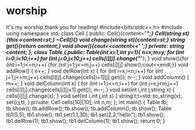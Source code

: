 # worship
It's my worship,thank you for reading!
#include<bits/stdc++.h>
#include<string>
using namespace std;
class Cell 
{
	public:
		Cell(){content="*****";}
  		Cell(string st){this->content=st;}
  		~Cell(){}
  		void change(string st){content=st;}
  		string get(){return content;}
  		void show(){cout<<content<<' ';}
	private:
  		string content;
};
class Table 
{
	public:
		Table(int x=1,int y=1){	
			n=x;m=y;
			for (int i=0;i<10;i++) for (int j=0;j<10;j++) cells[i][j].change("*****");
		}
		void show(){for (int i=1;i<=n;i++) {for (int j=1;j<=m;j++) cells[i][j].show();cout<<endl;}}
		void addRow()
		{
			n++;
		}
		void delRow(int x)
		{
  			for (int i=x;i<n;i++) for (int j=1;j<=m;j++) cells[i][j].change(cells[i+1][j].get());
  			n--;
		}
		void addColumn()
		{
			m++;
		}
		void delColumn(int x)
		{
			for (int i=1;i<=n;i++) for (int j=x;j<m;j++) cells[i][j].change(cells[i][j+1].get());
			m--;
		}
		void set(int i,int j,string x)
		{
			cells[i][j].change(x);
		}
		void set(int i,int j,int x)
		{
			string t;t=std::to_string(x);
			set(i,j,t);
		}
	private:
  		Cell cells[10][10];
  		int n,m;
};
int main() 
{
	Table tb;
	tb.show();
	tb.addRow();
	tb.show();
	tb.addColumn();
	tb.show();
	Table tb1(5,5);
	tb1.show();
	tb1.set(1,1,30);
	tb1.set(2,2,"hello");
	tb1.show();
	tb1.delRow(1);
	tb1.show();
	tb1.delColumn(1);
	tb1.show();
	return 0;
}
